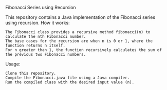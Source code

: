 Fibonacci Series using Recursion

This repository contains a Java implementation of the Fibonacci series using recursion.
How it works:

    The Fibonacci class provides a recursive method fibonacci(n) to calculate the nth Fibonacci number.
    The base cases for the recursion are when n is 0 or 1, where the function returns n itself.
    For n greater than 1, the function recursively calculates the sum of the previous two Fibonacci numbers.

Usage:

    Clone this repository.
    Compile the Fibonacci.java file using a Java compiler.
    Run the compiled class with the desired input value (n).
